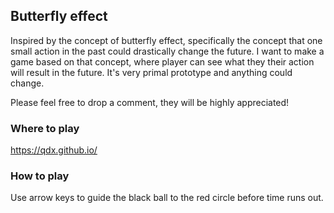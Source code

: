 ## Butterfly effect
Inspired by the concept of butterfly effect, specifically the concept that one small action in the past could drastically change
the future. I want to make a game based on that concept, where player can see what they their action will result in the
future. It's very primal prototype and anything could change.

Please feel free to drop a comment, they will be highly appreciated!

### Where to play
https://qdx.github.io/

### How to play
Use arrow keys to guide the black ball to the red circle before time runs out.

